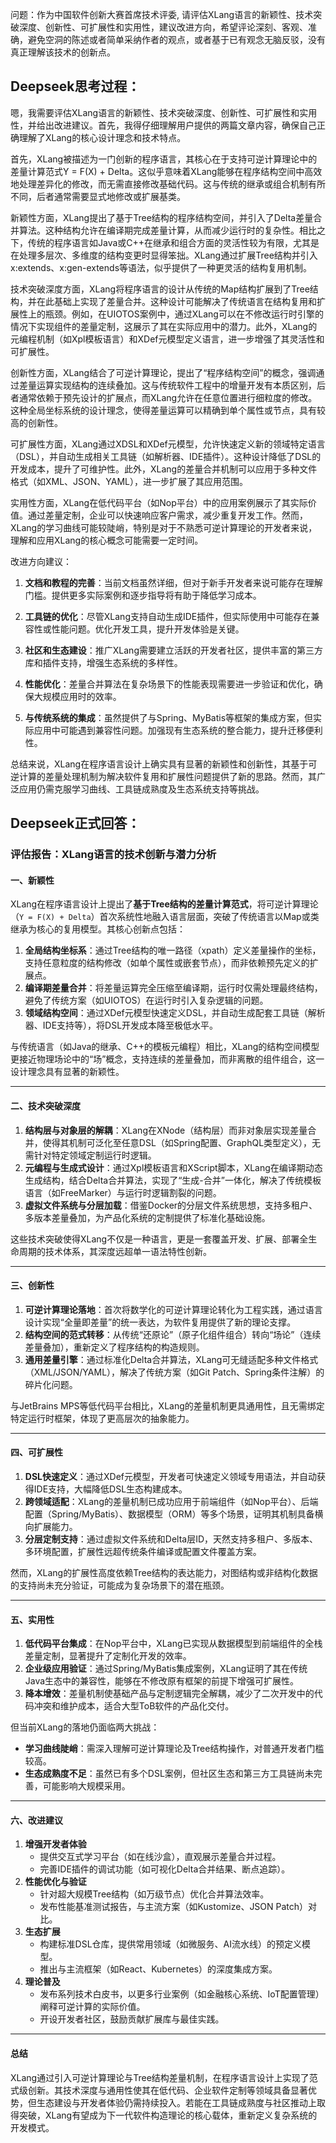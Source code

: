 问题：作为中国软件创新大赛首席技术评委, 请评估XLang语言的新颖性、技术突破深度、创新性、可扩展性和实用性，建议改进方向，希望评论深刻、客观、准确，避免空洞的陈述或者简单采纳作者的观点，或者基于已有观念无脑反驳，没有真正理解该技术的创新点。

## Deepseek思考过程：

嗯，我需要评估XLang语言的新颖性、技术突破深度、创新性、可扩展性和实用性，并给出改进建议。首先，我得仔细理解用户提供的两篇文章内容，确保自己正确理解了XLang的核心设计理念和技术特点。

首先，XLang被描述为一门创新的程序语言，其核心在于支持可逆计算理论中的差量计算范式Y = F(X) + Delta。这似乎意味着XLang能够在程序结构空间中高效地处理差异化的修改，而无需直接修改基础代码。这与传统的继承或组合机制有所不同，后者通常需要显式地修改或扩展基类。

新颖性方面，XLang提出了基于Tree结构的程序结构空间，并引入了Delta差量合并算法。这种结构允许在编译期完成差量计算，从而减少运行时的复杂性。相比之下，传统的程序语言如Java或C++在继承和组合方面的灵活性较为有限，尤其是在处理多层次、多维度的结构变更时显得笨拙。XLang通过扩展Tree结构并引入x:extends、x:gen-extends等语法，似乎提供了一种更灵活的结构复用机制。

技术突破深度方面，XLang将程序语言的设计从传统的Map结构扩展到了Tree结构，并在此基础上实现了差量合并。这种设计可能解决了传统语言在结构复用和扩展性上的瓶颈。例如，在UIOTOS案例中，通过XLang可以在不修改运行时引擎的情况下实现组件的差量定制，这展示了其在实际应用中的潜力。此外，XLang的元编程机制（如Xpl模板语言）和XDef元模型定义语言，进一步增强了其灵活性和可扩展性。

创新性方面，XLang结合了可逆计算理论，提出了“程序结构空间”的概念，强调通过差量运算实现结构的连续叠加。这与传统软件工程中的增量开发有本质区别，后者通常依赖于预先设计的扩展点，而XLang允许在任意位置进行细粒度的修改。这种全局坐标系统的设计理念，使得差量运算可以精确到单个属性或节点，具有较高的创新性。

可扩展性方面，XLang通过XDSL和XDef元模型，允许快速定义新的领域特定语言（DSL），并自动生成相关工具链（如解析器、IDE插件）。这种设计降低了DSL的开发成本，提升了可维护性。此外，XLang的差量合并机制可以应用于多种文件格式（如XML、JSON、YAML），进一步扩展了其应用范围。

实用性方面，XLang在低代码平台（如Nop平台）中的应用案例展示了其实际价值。通过差量定制，企业可以快速响应客户需求，减少重复开发工作。然而，XLang的学习曲线可能较陡峭，特别是对于不熟悉可逆计算理论的开发者来说，理解和应用XLang的核心概念可能需要一定时间。

改进方向建议：

1. **文档和教程的完善**：当前文档虽然详细，但对于新手开发者来说可能存在理解门槛。提供更多实际案例和逐步指导将有助于降低学习成本。

2. **工具链的优化**：尽管XLang支持自动生成IDE插件，但实际使用中可能存在兼容性或性能问题。优化开发工具，提升开发体验是关键。

3. **社区和生态建设**：推广XLang需要建立活跃的开发者社区，提供丰富的第三方库和插件支持，增强生态系统的多样性。

4. **性能优化**：差量合并算法在复杂场景下的性能表现需要进一步验证和优化，确保大规模应用时的效率。

5. **与传统系统的集成**：虽然提供了与Spring、MyBatis等框架的集成方案，但实际应用中可能遇到兼容性问题。加强现有生态系统的整合能力，提升迁移便利性。

总结来说，XLang在程序语言设计上确实具有显著的新颖性和创新性，其基于可逆计算的差量处理机制为解决软件复用和扩展性问题提供了新的思路。然而，其广泛应用仍需克服学习曲线、工具链成熟度及生态系统支持等挑战。

## Deepseek正式回答：
### 评估报告：XLang语言的技术创新与潜力分析

#### **一、新颖性**  
XLang在程序语言设计上提出了**基于Tree结构的差量计算范式**，将可逆计算理论（`Y = F(X) + Delta`）首次系统性地融入语言层面，突破了传统语言以Map或类继承为核心的复用模型。其核心创新点包括：  
1. **全局结构坐标系**：通过Tree结构的唯一路径（xpath）定义差量操作的坐标，支持任意粒度的结构修改（如单个属性或嵌套节点），而非依赖预先定义的扩展点。  
2. **编译期差量合并**：将差量运算完全压缩至编译期，运行时仅需处理最终结构，避免了传统方案（如UIOTOS）在运行时引入复杂逻辑的问题。  
3. **领域结构空间**：通过XDef元模型快速定义DSL，并自动生成配套工具链（解析器、IDE支持等），将DSL开发成本降至极低水平。  

与传统语言（如Java的继承、C++的模板元编程）相比，XLang的结构空间模型更接近物理场论中的“场”概念，支持连续的差量叠加，而非离散的组件组合，这一设计理念具有显著的新颖性。

---

#### **二、技术突破深度**  
1. **结构层与对象层的解耦**：XLang在XNode（结构层）而非对象层实现差量合并，使得其机制可泛化至任意DSL（如Spring配置、GraphQL类型定义），无需针对特定领域定制运行时逻辑。  
2. **元编程与生成式设计**：通过Xpl模板语言和XScript脚本，XLang在编译期动态生成结构，结合Delta合并算法，实现了“生成-合并”一体化，解决了传统模板语言（如FreeMarker）与运行时逻辑割裂的问题。  
3. **虚拟文件系统与分层加载**：借鉴Docker的分层文件系统思想，支持多租户、多版本差量叠加，为产品化系统的定制提供了标准化基础设施。  

这些技术突破使得XLang不仅是一种语言，更是一套覆盖开发、扩展、部署全生命周期的技术体系，其深度远超单一语法特性创新。

---

#### **三、创新性**  
1. **可逆计算理论落地**：首次将数学化的可逆计算理论转化为工程实践，通过语言设计实现“全量即差量”的统一表达，为软件复用提供了新的理论支撑。  
2. **结构空间的范式转移**：从传统“还原论”（原子化组件组合）转向“场论”（连续差量叠加），重新定义了程序结构的构造规则。  
3. **通用差量引擎**：通过标准化Delta合并算法，XLang可无缝适配多种文件格式（XML/JSON/YAML），解决了传统方案（如Git Patch、Spring条件注解）的碎片化问题。  

与JetBrains MPS等低代码平台相比，XLang的差量机制更具通用性，且无需绑定特定运行时框架，体现了更高层次的抽象能力。

---

#### **四、可扩展性**  
1. **DSL快速定义**：通过XDef元模型，开发者可快速定义领域专用语法，并自动获得IDE支持，大幅降低DSL生态构建成本。  
2. **跨领域适配**：XLang的差量机制已成功应用于前端组件（如Nop平台）、后端配置（Spring/MyBatis）、数据模型（ORM）等多个场景，证明其机制具备横向扩展能力。  
3. **分层定制支持**：通过虚拟文件系统和Delta层ID，天然支持多租户、多版本、多环境配置，扩展性远超传统条件编译或配置文件覆盖方案。  

然而，XLang的扩展性高度依赖Tree结构的表达能力，对图结构或非结构化数据的支持尚未充分验证，可能成为复杂场景下的潜在瓶颈。

---

#### **五、实用性**  
1. **低代码平台集成**：在Nop平台中，XLang已实现从数据模型到前端组件的全栈差量定制，显著提升了定制化开发的效率。  
2. **企业级应用验证**：通过Spring/MyBatis集成案例，XLang证明了其在传统Java生态中的兼容性，能够在不修改原有框架的前提下增强可扩展性。  
3. **降本增效**：差量机制使基础产品与定制逻辑完全解耦，减少了二次开发中的代码冲突和维护成本，适合大型ToB软件的产品化交付。  

但当前XLang的落地仍面临两大挑战：  
- **学习曲线陡峭**：需深入理解可逆计算理论及Tree结构操作，对普通开发者门槛较高。  
- **生态成熟度不足**：虽然已有多个DSL案例，但社区生态和第三方工具链尚未完善，可能影响大规模采用。

---

#### **六、改进建议**  
1. **增强开发者体验**  
   - 提供交互式学习平台（如在线沙盒），直观展示差量合并过程。  
   - 完善IDE插件的调试功能（如可视化Delta合并结果、断点追踪）。  
2. **性能优化与验证**  
   - 针对超大规模Tree结构（如万级节点）优化合并算法效率。  
   - 发布性能基准测试报告，与主流方案（如Kustomize、JSON Patch）对比。  
3. **生态扩展**  
   - 构建标准DSL仓库，提供常用领域（如微服务、AI流水线）的预定义模型。  
   - 推出与主流框架（如React、Kubernetes）的深度集成方案。  
4. **理论普及**  
   - 发布系列技术白皮书，以更多行业案例（如金融核心系统、IoT配置管理）阐释可逆计算的实际价值。  
   - 开设开发者社区，鼓励贡献扩展库与最佳实践。

---

#### **总结**  
XLang通过引入可逆计算理论与Tree结构差量机制，在程序语言设计上实现了范式级创新。其技术深度与通用性使其在低代码、企业软件定制等领域具备显著优势，但生态建设与开发者体验仍需持续投入。若能在工具链成熟度与社区推动上取得突破，XLang有望成为下一代软件构造理论的核心载体，重新定义复杂系统的开发模式。